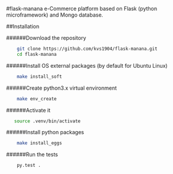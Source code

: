 #flask-manana
e-Commerce platform based on Flask (python microframework) and Mongo database.

##Installation

######Download the repository
```bash
    git clone https://github.com/kvs1904/flask-manana.git
    cd flask-manana
```

######Install OS external packages (by default for Ubuntu Linux)
```bash
    make install_soft
```

######Create python3.x virtual environment
```bash
    make env_create
```

######Activate it
```bash
   source .venv/bin/activate
```

######Install python packages
```bash
    make install_eggs
```

######Run the tests
```bash
    py.test .
```
